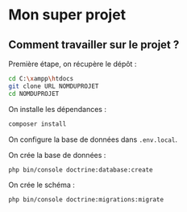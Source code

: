 # Mon super projet

## Comment travailler sur le projet ?

Première étape, on récupère le dépôt :

```bash
cd C:\xampp\htdocs
git clone URL NOMDUPROJET
cd NOMDUPROJET
```

On installe les dépendances :

```bash
composer install
```

On configure la base de données dans ```.env.local```.

On crée la base de données :

```bash
php bin/console doctrine:database:create
```

On crée le schéma :

```bash
php bin/console doctrine:migrations:migrate
```
